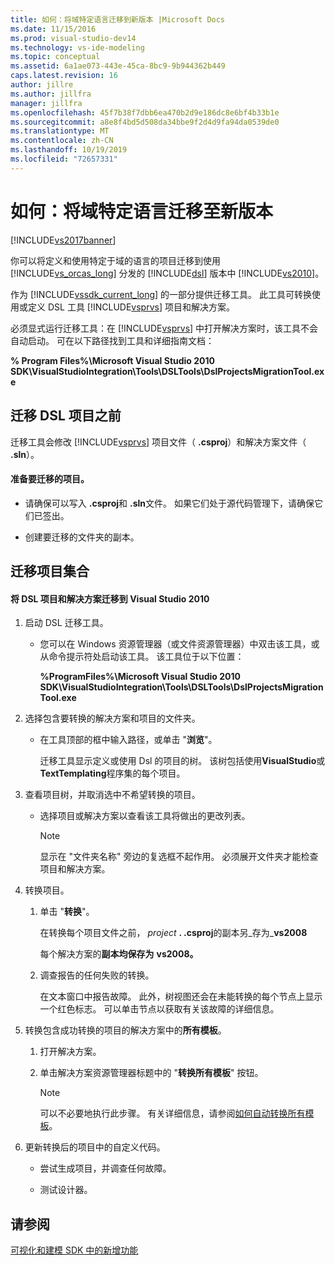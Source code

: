 ```yaml
---
title: 如何：将域特定语言迁移到新版本 |Microsoft Docs
ms.date: 11/15/2016
ms.prod: visual-studio-dev14
ms.technology: vs-ide-modeling
ms.topic: conceptual
ms.assetid: 6a1ae073-443e-45ca-8bc9-9b944362b449
caps.latest.revision: 16
author: jillre
ms.author: jillfra
manager: jillfra
ms.openlocfilehash: 45f7b38f7dbb6ea470b2d9e186dc8e6bf4b33b1e
ms.sourcegitcommit: a8e8f4bd5d508da34bbe9f2d4d9fa94da0539de0
ms.translationtype: MT
ms.contentlocale: zh-CN
ms.lasthandoff: 10/19/2019
ms.locfileid: "72657331"
---
```

# <a name="how-to-migrate-a-domain-specific-language-to-a-new-version"></a>如何：将域特定语言迁移至新版本
[!INCLUDE[vs2017banner](../includes/vs2017banner.md)]

你可以将定义和使用特定于域的语言的项目迁移到使用 [!INCLUDE[vs_orcas_long](../includes/vs-orcas-long-md.md)] 分发的 [!INCLUDE[dsl](../includes/dsl-md.md)] 版本中 [!INCLUDE[vs2010](../includes/vs2010-md.md)]。

 作为 [!INCLUDE[vssdk_current_long](../includes/vssdk-current-long-md.md)] 的一部分提供迁移工具。 此工具可转换使用或定义 DSL 工具 [!INCLUDE[vsprvs](../includes/vsprvs-md.md)] 项目和解决方案。

 必须显式运行迁移工具：在 [!INCLUDE[vsprvs](../includes/vsprvs-md.md)] 中打开解决方案时，该工具不会自动启动。 可在以下路径找到工具和详细指南文档：

 **% Program Files%\Microsoft Visual Studio 2010 SDK\VisualStudioIntegration\Tools\DSLTools\DslProjectsMigrationTool.exe**

## <a name="before-you-migrate-your-dsl-projects"></a>迁移 DSL 项目之前
 迁移工具会修改 [!INCLUDE[vsprvs](../includes/vsprvs-md.md)] 项目文件（ **.csproj**）和解决方案文件（ **.sln**）。

#### <a name="to-prepare-projects-for-migration"></a>准备要迁移的项目。

- 请确保可以写入 **.csproj**和 **.sln**文件。 如果它们处于源代码管理下，请确保它们已签出。

- 创建要迁移的文件夹的副本。

## <a name="migrating-a-collection-of-projects"></a>迁移项目集合

#### <a name="to-migrate-dsl-projects-and-solutions-to-visual-studio-2010"></a>将 DSL 项目和解决方案迁移到 Visual Studio 2010

1. 启动 DSL 迁移工具。

   - 您可以在 Windows 资源管理器（或文件资源管理器）中双击该工具，或从命令提示符处启动该工具。 该工具位于以下位置：

        **%ProgramFiles%\Microsoft Visual Studio 2010 SDK\VisualStudioIntegration\Tools\DSLTools\DslProjectsMigrationTool.exe**

2. 选择包含要转换的解决方案和项目的文件夹。

   - 在工具顶部的框中输入路径，或单击 "**浏览**"。

     迁移工具显示定义或使用 Dsl 的项目的树。 该树包括使用**VisualStudio**或**TextTemplating**程序集的每个项目。

3. 查看项目树，并取消选中不希望转换的项目。

   - 选择项目或解决方案以查看该工具将做出的更改列表。

       > [!NOTE]
       > 显示在 "文件夹名称" 旁边的复选框不起作用。 必须展开文件夹才能检查项目和解决方案。

4. 转换项目。

   1. 单击 "**转换**"。

        在转换每个项目文件之前， _project_ **. .csproj**的副本另_存为_**vs2008**

        每个解决方案的**副本均保存为** **vs2008。**

   2. 调查报告的任何失败的转换。

        在文本窗口中报告故障。 此外，树视图还会在未能转换的每个节点上显示一个红色标志。 可以单击节点以获取有关该故障的详细信息。

5. 转换包含成功转换的项目的解决方案中的**所有模板**。

   1. 打开解决方案。

   2. 单击解决方案资源管理器标题中的 "**转换所有模板**" 按钮。

       > [!NOTE]
       > 可以不必要地执行此步骤。 有关详细信息，请参阅[如何自动转换所有模板](https://msdn.microsoft.com/b63cfe20-fe5e-47cc-9506-59b29bca768a)。

6. 更新转换后的项目中的自定义代码。

   - 尝试生成项目，并调查任何故障。

   - 测试设计器。

## <a name="see-also"></a>请参阅
 [可视化和建模 SDK 中的新增功能](../misc/what-s-new-in-visualization-and-modeling-sdk.md)
